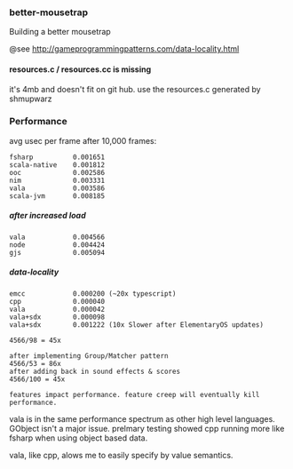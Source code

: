 ### better-mousetrap 

Building a better mousetrap

@see http://gameprogrammingpatterns.com/data-locality.html


#### resources.c / resources.cc is missing
it's 4mb and doesn't fit on git hub. use the resources.c generated by shmupwarz

### Performance

avg usec per frame after 10,000 frames:

    fsharp          0.001651
    scala-native    0.001812
    ooc             0.002586
    nim             0.003331	
    vala	        0.003586
    scala-jvm       0.008185	

##### after increased load

    vala            0.004566
    node            0.004424
    gjs             0.005094

##### data-locality
    emcc            0.000200 (~20x typescript)
    cpp             0.000040
    vala            0.000042
    vala+sdx        0.000098  
    vala+sdx        0.001222 (10x Slower after ElementaryOS updates) 

    4566/98 = 45x  

    after implementing Group/Matcher pattern
    4566/53 = 86x
    after adding back in sound effects & scores
    4566/100 = 45x

    features impact performance. feature creep will eventually kill performance.


vala is in the same performance spectrum as other high level languages. GObject isn't a major issue. prelmary testing showed cpp running more like fsharp when using object based data. 

vala, like cpp, alows me to easily specify by value semantics. 





